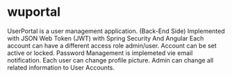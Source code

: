 # wuportal
UserPortal is a user management application. (Back-End Side)
Implemented with JSON Web Token (JWT) with Spring Security And Angular
Each account can have a different access role admin/user.
Account can be set active or locked.
Password Management is implemeted vie email notification.
Each user can change profile picture. 
Admin can change all related information to User Accounts.
